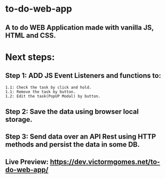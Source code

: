 # to-do-web-app
## A to do WEB Application made with vanilla JS, HTML and CSS.

# Next steps:
## Step 1: ADD JS Event Listeners and functions to:
    1.1: Check the task by click and hold.
    1.1: Remove the task by button.
    1.2: Edit the task(PopUP Modal) by button.

## Step 2: Save the data using browser local storage.

## Step 3: Send data over an API Rest using HTTP methods and persist the data in some DB.

## Live Preview: https://dev.victormgomes.net/to-do-web-app/
